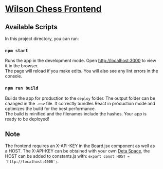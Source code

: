 # [Wilson Chess Frontend](https://nanwar.ca)

## Available Scripts
In this project directory, you can run:
### `npm start`

Runs the app in the development mode.
Open [http://localhost:3000](http://localhost:3000) to view it in the browser.<br />
The page will reload if you make edits.
You will also see any lint errors in the console.

### `npm run build`

Builds the app for production to the `deploy` folder. The output folder can be changed in the `.env` file.
It correctly bundles React in production mode and optimizes the build for the best performance.<br />
The build is minified and the filenames include the hashes.
Your app is ready to be deployed!
## Note
The frontend requires an X-API-KEY in the Board.jsx component as well as a HOST. The X-API-KEY can be obtained with your own [Deta Space](https://deta.space), the HOST can be added to constants.js with: `export const HOST = 'http://localhost:4000';`.
